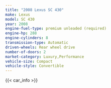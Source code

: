 ```yaml
---
title: "2008 Lexus SC 430"
make: Lexus
model: SC 430
year: 2008
engine-fuel-type: premium unleaded (required)
engine-hp: 288
engine-cylinders: 8
transmission-type: Automatic
driven-wheels: Rear wheel drive
number-of-doors: 2
market-category: Luxury,Performance
vehicle-size: Compact
vehicle-style: Convertible
---
```


{{< car_info >}}
